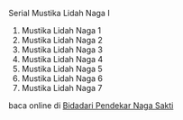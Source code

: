 Serial Mustika Lidah Naga I
01. Mustika Lidah Naga 1
02. Mustika Lidah Naga 2
03. Mustika Lidah Naga 3
04. Mustika Lidah Naga 4
05. Mustika Lidah Naga 5
06. Mustika Lidah Naga 6
07. Mustika Lidah Naga 7

baca online di <a href='http://cerita-silat.mywapblog.com' title='Pedang Sakti Cersil Istana Pendekar Dewa Naga Raja Iblis Racun Ceritasilat '> Bidadari Pendekar Naga Sakti</a>